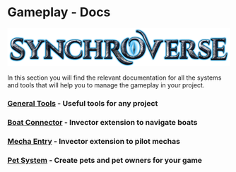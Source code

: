 # Gameplay - Docs

![synchroverse_logo](https://github.com/SynchroVerse-NFT/gameplay-docs/blob/main/Images/syncroverse.png)

In this section you will find the relevant documentation for all the systems and tools that 
will help you to manage the gameplay in your project.

### [General Tools]() - Useful tools for any project
### [Boat Connector]() - Invector extension to navigate boats
### [Mecha Entry]() - Invector extension to pilot mechas
### [Pet System](https://github.com/SynchroVerse-NFT/gameplay-docs/wiki/Pet-System) - Create pets and pet owners for your game
